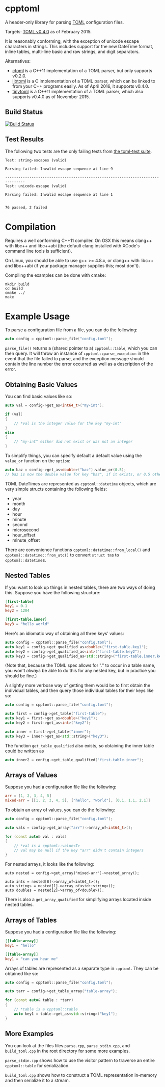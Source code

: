 # cpptoml
A header-only library for parsing [TOML][toml] configuration files.

Targets: [TOML v0.4.0][currver] as of February 2015.

It is reasonably conforming, with the exception of unicode escape
characters in strings. This includes support for the new DateTime format,
inline tables, multi-line basic and raw strings, and digit separators.

Alternatives:
- [ctoml][ctoml] is a C++11 implementation of a TOML parser, but only
  supports v0.2.0.
- [libtoml][libtoml] is a C implementation of a TOML parser, which can be
  linked to from your C++ programs easily. As of April 2016, it supports
  v0.4.0.
- [tinytoml][tinytoml] is a C++11 implementation of a TOML parser, which
  also supports v0.4.0 as of November 2015.

## Build Status
[![Build Status](https://travis-ci.org/skystrife/cpptoml.svg?branch=master)](https://travis-ci.org/skystrife/cpptoml)

## Test Results
The following two tests are the only failing tests from [the toml-test
suite][toml-test].

```
Test: string-escapes (valid)

Parsing failed: Invalid escape sequence at line 9

-------------------------------------------------------------------------------
Test: unicode-escape (valid)

Parsing failed: Invalid escape sequence at line 1


76 passed, 2 failed
```

# Compilation
Requires a well conforming C++11 compiler. On OSX this means clang++ with
libc++ and libc++abi (the default clang installed with XCode's command line
tools is sufficient).

On Linux, you should be able to use g++ >= 4.8.x, or clang++ with libc++
and libc++abi (if your package manager supplies this; most don't).

Compiling the examples can be done with cmake:

```
mkdir build
cd build
cmake ../
make
```

# Example Usage
To parse a configuration file from a file, you can do the following:

```cpp
auto config = cpptoml::parse_file("config.toml");
```

`parse_file()` returns a (shared pointer to a) `cpptoml::table`, which you
can then query. It will throw an instance of `cpptoml::parse_exception` in
the event that the file failed to parse, and the exception message should
contain the line number the error occurred as well as a description of the
error.

## Obtaining Basic Values
You can find basic values like so:

```cpp
auto val = config->get_as<int64_t>("my-int");

if (val)
{
    // *val is the integer value for the key "my-int"
}
else
{
    // "my-int" either did not exist or was not an integer
}
```

To simplify things, you can specify default a default value using the
`value_or` function on the `option`:

```cpp
auto baz = config->get_as<double>("baz").value_or(0.5);
// baz is now the double value for key "baz", if it exists, or 0.5 otherwise
```

TOML DateTimes are represented as `cpptoml::datetime` objects, which are
very simple structs containing the following fields:

- year
- month
- day
- hour
- minute
- second
- microsecond
- hour_offset
- minute_offset

There are convenience functions `cpptoml::datetime::from_local()` and
`cpptoml::datetime::from_utc()` to convert `struct tm`s to
`cpptoml::datetime`s.

## Nested Tables
If you want to look up things in nested tables, there are two ways of doing
this. Suppose you have the following structure:

```toml
[first-table]
key1 = 0.1
key2 = 1284

[first-table.inner]
key3 = "hello world"
```

Here's an idiomatic way of obtaining all three keys' values:

```cpp
auto config = cpptoml::parse_file("config.toml");
auto key1 = config->get_qualified_as<double>("first-table.key1");
auto key2 = config->get_qualified_as<int>("first-table.key2");
auto key3 = config->get_qualified_as<std::string>("first-table.inner.key3");
```

(Note that, because the TOML spec allows for "." to occur in a table name,
you won't *always* be able to do this for any nested key, but in practice
you should be fine.)

A slightly more verbose way of getting them would be to first obtain the
individual tables, and then query those individual tables for their keys
like so:

```cpp
auto config = cpptoml::parse_file("config.toml");

auto first = config->get_table("first-table");
auto key1 = first->get_as<double>("key1");
auto key2 = first->get_as<int>("key2");

auto inner = first->get_table("inner");
auto key3 = inner->get_as<std::string>("key3");
```

The function `get_table_qualified` also exists, so obtaining the inner
table could be written as

```cpp
auto inner2 = config->get_table_qualified("first-table.inner");
```

## Arrays of Values
Suppose you had a configuration file like the following:

```toml
arr = [1, 2, 3, 4, 5]
mixed-arr = [[1, 2, 3, 4, 5], ["hello", "world"], [0.1, 1.1, 2.1]]
```

To obtain an array of values, you can do the following:

```cpp
auto config = cpptoml::parse_file("config.toml");

auto vals = config->get_array("arr")->array_of<int64_t>();

for (const auto& val : vals)
{
    // *val is a cpptoml::value<T>
    // val may be null if the key "arr" didn't contain integers
}
```

For nested arrays, it looks like the following:

```
auto nested = config->get_array("mixed-arr")->nested_array();

auto ints = nested[0]->array_of<int64_t>();
auto strings = nested[1]->array_of<std::string>();
auto doubles = nested[2]->array_of<double>();
```

There is also a `get_array_qualified` for simplifying arrays located inside
nested tables.

## Arrays of Tables
Suppose you had a configuration file like the following:

```toml
[[table-array]]
key1 = "hello"

[[table-array]]
key1 = "can you hear me"
```

Arrays of tables are represented as a separate type in `cpptoml`. They can
be obtained like so:

```cpp
auto config = cpptoml::parse_file("config.toml");

auto tarr = config->get_table_array("table-array");

for (const auto& table : *tarr)
{
    // *table is a cpptoml::table
    auto key1 = table->get_as<std::string>("key1");
}
```

## More Examples
You can look at the files files `parse.cpp`, `parse_stdin.cpp`, and
`build_toml.cpp` in the root directory for some more examples.

`parse_stdin.cpp` shows how to use the visitor pattern to traverse an
entire `cpptoml::table` for serialization.

`build_toml.cpp` shows how to construct a TOML representation in-memory and
then serialize it to a stream.

[currver]: https://github.com/toml-lang/toml/blob/master/versions/en/toml-v0.4.0.md
[toml]: https://github.com/toml-lang/toml
[toml-test]: https://github.com/BurntSushi/toml-test
[ctoml]: https://github.com/evilncrazy/ctoml
[libtoml]: https://github.com/ajwans/libtoml
[tinytoml]: https://github.com/mayah/tinytoml
[biicode]: https://www.biicode.com
